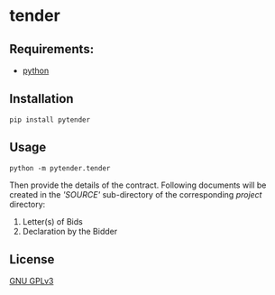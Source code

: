# tender

## Requirements:
- [python](https://www.python.org/downloads/)

## Installation
```
pip install pytender
```

## Usage
```
python -m pytender.tender
```
Then provide the details of the contract.
Following documents will be created in the *'SOURCE'* sub-directory of the corresponding *project* directory:
1. Letter(s) of Bids
2. Declaration by the Bidder

## License
[GNU GPLv3](https://choosealicense.com/licenses/gpl-3.0/)
